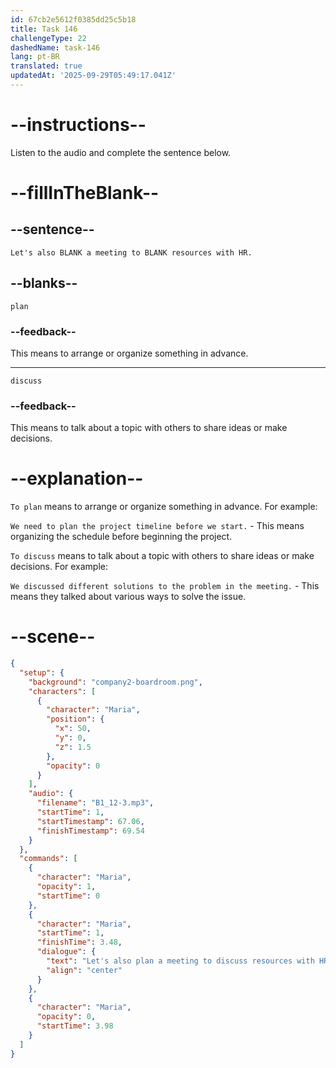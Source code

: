 ```yaml
---
id: 67cb2e5612f0385dd25c5b18
title: Task 146
challengeType: 22
dashedName: task-146
lang: pt-BR
translated: true
updatedAt: '2025-09-29T05:49:17.041Z'
---
```


<!-- (Audio) Maria: Let's also plan a meeting to discuss resources with HR. -->

# --instructions--

Listen to the audio and complete the sentence below.  

# --fillInTheBlank--

## --sentence--

`Let's also BLANK a meeting to BLANK resources with HR.`  

## --blanks--

`plan`  

### --feedback--

This means to arrange or organize something in advance.

---  

`discuss`  

### --feedback--

This means to talk about a topic with others to share ideas or make decisions.

# --explanation--

`To plan` means to arrange or organize something in advance. For example:

`We need to plan the project timeline before we start.` - This means organizing the schedule before beginning the project.

`To discuss` means to talk about a topic with others to share ideas or make decisions. For example:

`We discussed different solutions to the problem in the meeting.` - This means they talked about various ways to solve the issue.

# --scene--

```json
{
  "setup": {
    "background": "company2-boardroom.png",
    "characters": [
      {
        "character": "Maria",
        "position": {
          "x": 50,
          "y": 0,
          "z": 1.5
        },
        "opacity": 0
      }
    ],
    "audio": {
      "filename": "B1_12-3.mp3",
      "startTime": 1,
      "startTimestamp": 67.06,
      "finishTimestamp": 69.54
    }
  },
  "commands": [
    {
      "character": "Maria",
      "opacity": 1,
      "startTime": 0
    },
    {
      "character": "Maria",
      "startTime": 1,
      "finishTime": 3.48,
      "dialogue": {
        "text": "Let's also plan a meeting to discuss resources with HR.",
        "align": "center"
      }
    },
    {
      "character": "Maria",
      "opacity": 0,
      "startTime": 3.98
    }
  ]
}
```
